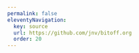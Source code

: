 ```yaml
---
permalink: false
eleventyNavigation:
  key: source
  url: https://github.com/jnv/bitoff.org
  order: 20
---
```

